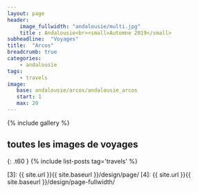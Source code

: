 ```yaml
---
layout: page
header:
    image_fullwidth: "andalousie/multi.jpg"
    title : Andalousie<br><small>Automne 2019</small>
subheadline:  "Voyages"
title:  "Arcos"
breadcrumb: true
categories:
    - andalousie
tags:
    - travels
image:
   base: andalousie/arcos/andalousie_arcos
   start: 1
   max: 20
---
```


{% include gallery %}




## toutes les images de voyages
{: .t60 }
{% include list-posts tag='travels' %}



 [1]: http://foundation.zurb.com/docs/components/clearing.html
 [2]: http://foundation.zurb.com/docs/components/block_grid.html
 [3]: {{ site.url }}{{ site.baseurl }}/design/page/
 [4]: {{ site.url }}{{ site.baseurl }}/design/page-fullwidth/
